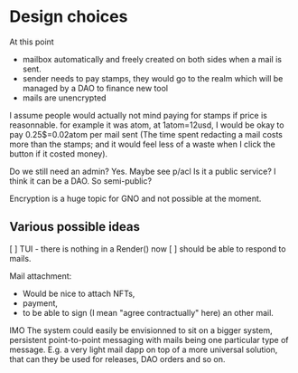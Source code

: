 # Design choices

At this point

* mailbox automatically and freely created on both sides when a mail is sent.
* sender needs to pay stamps, they would go to the realm which will be managed by a DAO to finance new tool
* mails are unencrypted

I assume people would actually not mind paying for stamps if price is reasonnable. 
for example it was atom, at 1atom=12usd, I would be okay to pay 0.25$=0.02atom per 
mail sent (The time spent redacting a mail costs more than the stamps; and
it would feel less of a waste when I click the button if it costed money).

Do we still need an admin? Yes. Maybe see p/acl
Is it a public service? I think it can be a DAO. So semi-public?

Encryption is a huge topic for GNO and not possible at the moment.

## Various possible ideas

[ ] TUI - there is nothing in a Render() now
[ ] should be able to respond to mails.

Mail attachment:

  * Would be nice to attach NFTs, 
  * payment, 
  * to be able to sign (I mean "agree contractually" here) an other mail.


IMO The system could easily be envisionned to sit on a bigger system, persistent 
point-to-point messaging with mails being one particular type of message.
E.g. a very light mail dapp on top of a more universal solution, that can they be
used for releases, DAO orders and so on.
